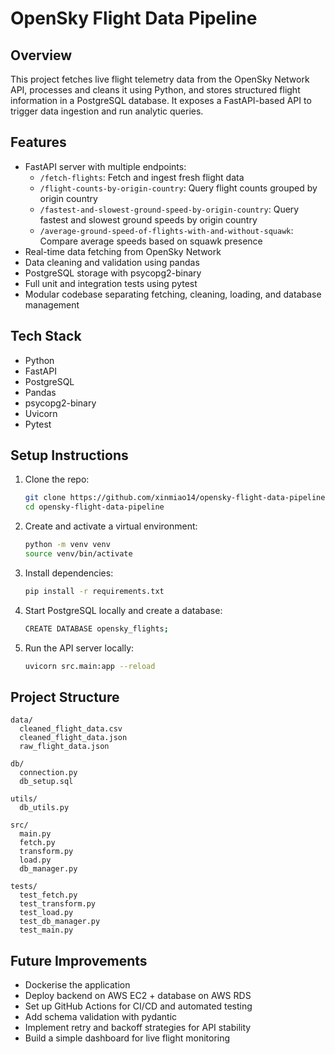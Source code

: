 # OpenSky Flight Data Pipeline

## Overview
This project fetches live flight telemetry data from the OpenSky Network API, processes and cleans it using Python, and stores structured flight information in a PostgreSQL database. It exposes a FastAPI-based API to trigger data ingestion and run analytic queries.

## Features
- FastAPI server with multiple endpoints:
  - `/fetch-flights`: Fetch and ingest fresh flight data
  - `/flight-counts-by-origin-country`: Query flight counts grouped by origin country
  - `/fastest-and-slowest-ground-speed-by-origin-country`: Query fastest and slowest ground speeds by origin country
  - `/average-ground-speed-of-flights-with-and-without-squawk`: Compare average speeds based on squawk presence
- Real-time data fetching from OpenSky Network
- Data cleaning and validation using pandas
- PostgreSQL storage with psycopg2-binary
- Full unit and integration tests using pytest
- Modular codebase separating fetching, cleaning, loading, and database management

## Tech Stack
- Python
- FastAPI
- PostgreSQL
- Pandas
- psycopg2-binary
- Uvicorn
- Pytest

## Setup Instructions
1. Clone the repo:
    ```bash
    git clone https://github.com/xinmiao14/opensky-flight-data-pipeline.git
    cd opensky-flight-data-pipeline
    ```
2. Create and activate a virtual environment:
    ```bash
    python -m venv venv
    source venv/bin/activate
    ```
3. Install dependencies:
    ```bash
    pip install -r requirements.txt
    ```
4. Start PostgreSQL locally and create a database:
    ```bash
    CREATE DATABASE opensky_flights;
    ```
5. Run the API server locally:
    ```bash
    uvicorn src.main:app --reload
    ```
    
## Project Structure
```
data/
  cleaned_flight_data.csv
  cleaned_flight_data.json
  raw_flight_data.json

db/
  connection.py
  db_setup.sql

utils/
  db_utils.py

src/
  main.py
  fetch.py
  transform.py
  load.py
  db_manager.py

tests/
  test_fetch.py
  test_transform.py
  test_load.py
  test_db_manager.py
  test_main.py
```

## Future Improvements
- Dockerise the application
- Deploy backend on AWS EC2 + database on AWS RDS
- Set up GitHub Actions for CI/CD and automated testing
- Add schema validation with pydantic
- Implement retry and backoff strategies for API stability
- Build a simple dashboard for live flight monitoring